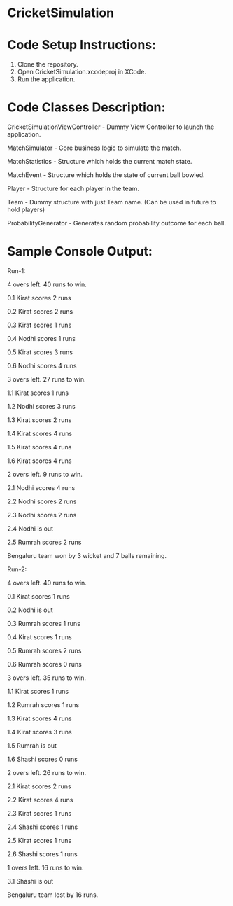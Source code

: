 # CricketSimulation

# Code Setup Instructions:
1. Clone the repository.
2. Open CricketSimulation.xcodeproj in XCode.
3. Run the application.

# Code Classes Description:
CricketSimulationViewController - Dummy View Controller to launch the application.

MatchSimulator - Core business logic to simulate the match. 

MatchStatistics - Structure which holds the current match state.

MatchEvent - Structure which holds the state of current ball bowled.

Player - Structure for each player in the team.

Team - Dummy structure with just Team name. (Can be used in future to hold players)

ProbabilityGenerator - Generates random probability outcome for each ball.

# Sample Console Output:
Run-1:

4 overs left. 40 runs to win.

0.1 Kirat scores 2 runs 

0.2 Kirat scores 2 runs 

0.3 Kirat scores 1 runs 

0.4 Nodhi scores 1 runs 

0.5 Kirat scores 3 runs 

0.6 Nodhi scores 4 runs 

3 overs left. 27 runs to win.

1.1 Kirat scores 1 runs 

1.2 Nodhi scores 3 runs 

1.3 Kirat scores 2 runs 

1.4 Kirat scores 4 runs 

1.5 Kirat scores 4 runs 

1.6 Kirat scores 4 runs 

2 overs left. 9 runs to win.

2.1 Nodhi scores 4 runs 

2.2 Nodhi scores 2 runs 

2.3 Nodhi scores 2 runs 

2.4 Nodhi is out 

2.5 Rumrah scores 2 runs 

Bengaluru team won by 3 wicket and 7 balls remaining.

Run-2:

4 overs left. 40 runs to win.

0.1 Kirat scores 1 runs 

0.2 Nodhi is out 

0.3 Rumrah scores 1 runs 

0.4 Kirat scores 1 runs 

0.5 Rumrah scores 2 runs 

0.6 Rumrah scores 0 runs 

3 overs left. 35 runs to win.

1.1 Kirat scores 1 runs 

1.2 Rumrah scores 1 runs 

1.3 Kirat scores 4 runs 

1.4 Kirat scores 3 runs 

1.5 Rumrah is out 

1.6 Shashi scores 0 runs 

2 overs left. 26 runs to win.

2.1 Kirat scores 2 runs 

2.2 Kirat scores 4 runs 

2.3 Kirat scores 1 runs 

2.4 Shashi scores 1 runs 

2.5 Kirat scores 1 runs 

2.6 Shashi scores 1 runs 

1 overs left. 16 runs to win.

3.1 Shashi is out 

Bengaluru team lost by 16 runs.
